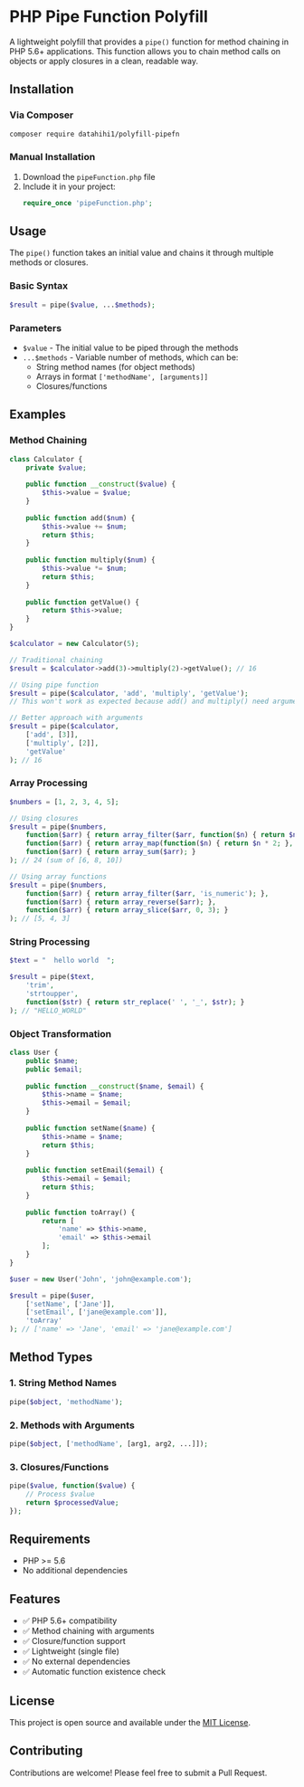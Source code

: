 # PHP Pipe Function Polyfill

A lightweight polyfill that provides a `pipe()` function for method chaining in PHP 5.6+ applications. This function allows you to chain method calls on objects or apply closures in a clean, readable way.

## Installation

### Via Composer

```bash
composer require datahihi1/polyfill-pipefn
```

### Manual Installation

1. Download the `pipeFunction.php` file
2. Include it in your project:
   ```php
   require_once 'pipeFunction.php';
   ```

## Usage

The `pipe()` function takes an initial value and chains it through multiple methods or closures.

### Basic Syntax

```php
$result = pipe($value, ...$methods);
```

### Parameters

- `$value` - The initial value to be piped through the methods
- `...$methods` - Variable number of methods, which can be:
  - String method names (for object methods)
  - Arrays in format `['methodName', [arguments]]`
  - Closures/functions

## Examples

### Method Chaining

```php
class Calculator {
    private $value;
    
    public function __construct($value) {
        $this->value = $value;
    }
    
    public function add($num) {
        $this->value += $num;
        return $this;
    }
    
    public function multiply($num) {
        $this->value *= $num;
        return $this;
    }
    
    public function getValue() {
        return $this->value;
    }
}

$calculator = new Calculator(5);

// Traditional chaining
$result = $calculator->add(3)->multiply(2)->getValue(); // 16

// Using pipe function
$result = pipe($calculator, 'add', 'multiply', 'getValue');
// This won't work as expected because add() and multiply() need arguments

// Better approach with arguments
$result = pipe($calculator, 
    ['add', [3]], 
    ['multiply', [2]], 
    'getValue'
); // 16
```

### Array Processing

```php
$numbers = [1, 2, 3, 4, 5];

// Using closures
$result = pipe($numbers,
    function($arr) { return array_filter($arr, function($n) { return $n > 2; }); },
    function($arr) { return array_map(function($n) { return $n * 2; }, $arr); },
    function($arr) { return array_sum($arr); }
); // 24 (sum of [6, 8, 10])

// Using array functions
$result = pipe($numbers,
    function($arr) { return array_filter($arr, 'is_numeric'); },
    function($arr) { return array_reverse($arr); },
    function($arr) { return array_slice($arr, 0, 3); }
); // [5, 4, 3]
```

### String Processing

```php
$text = "  hello world  ";

$result = pipe($text,
    'trim',
    'strtoupper',
    function($str) { return str_replace(' ', '_', $str); }
); // "HELLO_WORLD"
```

### Object Transformation

```php
class User {
    public $name;
    public $email;
    
    public function __construct($name, $email) {
        $this->name = $name;
        $this->email = $email;
    }
    
    public function setName($name) {
        $this->name = $name;
        return $this;
    }
    
    public function setEmail($email) {
        $this->email = $email;
        return $this;
    }
    
    public function toArray() {
        return [
            'name' => $this->name,
            'email' => $this->email
        ];
    }
}

$user = new User('John', 'john@example.com');

$result = pipe($user,
    ['setName', ['Jane']],
    ['setEmail', ['jane@example.com']],
    'toArray'
); // ['name' => 'Jane', 'email' => 'jane@example.com']
```

## Method Types

### 1. String Method Names
```php
pipe($object, 'methodName');
```

### 2. Methods with Arguments
```php
pipe($object, ['methodName', [arg1, arg2, ...]]);
```

### 3. Closures/Functions
```php
pipe($value, function($value) {
    // Process $value
    return $processedValue;
});
```

## Requirements

- PHP >= 5.6
- No additional dependencies

## Features

- ✅ PHP 5.6+ compatibility
- ✅ Method chaining with arguments
- ✅ Closure/function support
- ✅ Lightweight (single file)
- ✅ No external dependencies
- ✅ Automatic function existence check

## License

This project is open source and available under the [MIT License](LICENSE).

## Contributing

Contributions are welcome! Please feel free to submit a Pull Request.
